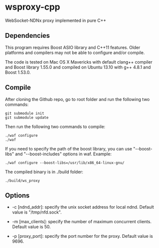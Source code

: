 wsproxy-cpp
===========

WebSocket-NDNx proxy implemented in pure C++

Dependencies
------------

This program requires Boost ASIO library and C++11 features. Older platforms and compilers may not be able to configure and/or compile.

The code is tested on Mac OS X Mavericks with default clang++ compiler and Boost library 1.55.0 and compiled on Ubuntu 13.10 with g++ 4.8.1 and Boost 1.53.0.

Compile
-------

After cloning the Github repo, go to root folder and run the following two commands:

    git submodule init
    git submodule update

Then run the following two commands to compile:

    ./waf configure
    ./waf

If you need to specify the path of the boost library, you can use "--boost-libs" and "--boost-includes" options in waf. Example:

    ./waf configure --boost-libs=/usr/lib/x86_64-linux-gnu/

The compiled binary is in ./build folder:

    ./build/ws_proxy

Options
-------

* -c [ndnd_addr]: specify the unix socket address for local ndnd. Default value is "/tmp/nfd.sock".

* -m [max_clients]: specify the number of maximum concurrent clients. Default value is 50.

* -p [proxy_port]: specify the port number for the proxy. Default value is 9696.
